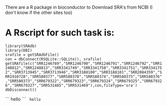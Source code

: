 There are a R package in bioconductor to Download SRA's from NCBI (I don't know if the other sites too)

# A Rscript for such task is:  

```library(SRAdb)```  
```library(DBI)```  
```srafile = getSRAdbFile()```  
```con = dbConnect(RSQLite::SQLite(), srafile)```  
```getSRAfile(c("SRR1246789","SRR1246790","SRR1246791","SRR1246792","SRR1240812","SRR1240813","SRR3341749","SRR3341750","SRR3341751","SRR3341752","SRR3713945","SRR3713946","SRR3188100","SRR3188101","SRR2084359","SRR1910728","SRR580377","SRR580378","SRR580374","SRR580375","SRR580376","SRR580373","SRR679322","SRR679323","SRR679324","SRR679325","SRR679326","SRR679327","SRR531465","SRR531469"),con,fileType='sra')```  
```dbDisconnect()```  



´´´ hello ´´´
``` hello```
